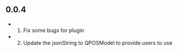 ## 0.0.4

* 1. Fix some bugs for plugin
* 2. Update the jsonString to QPOSModel to provide users to use
